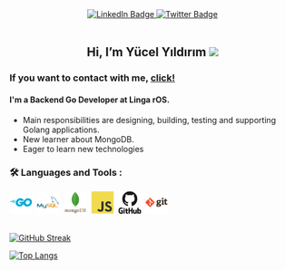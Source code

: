 <div id="badges" align="center">
  <a href="https://www.linkedin.com/in/yucel-yildirim-256b5592/">
    <img src="https://img.shields.io/badge/LinkedIn-blue?style=for-the-badge&logo=linkedin&logoColor=white" alt="LinkedIn Badge"/>
  </a>
  <a href="https://twitter.com/yucelllyildirim">
   <img src="https://img.shields.io/badge/Twitter-blue?style=for-the-badge&logo=twitter&logoColor=white" alt="Twitter Badge"/>
 </a>
</div>

<div align="center">
  <img src="https://komarev.com/ghpvc/?username=yclyldrm&style=flat-square&color=blue" alt=""/>
</div>
<div align="center">
  <h2>
    Hi, I’m Yücel Yıldırım <img src="https://media.giphy.com/media/hvRJCLFzcasrR4ia7z/giphy.gif" width="30px"/>
  </h2>
</div>
<h3>If you want to contact with me, <a href="mailto:yucellyildirim@gmail.com">click!</a></h3>

<div>
  <h4>I'm a Backend Go Developer at Linga rOS.</h4>
  <ul align="left">
    <li>Main responsibilities are designing, building, testing and supporting Golang applications.</li>
    <li>New learner about MongoDB.</li>
    <li>Eager to learn new technologies</li>
  </ul>
</div>

### :hammer_and_wrench: Languages and Tools :

<div>
 <img src="https://github.com/devicons/devicon/blob/master/icons/go/go-original-wordmark.svg" title="Golang" alt="Golang" width="40" height="40"/>&nbsp;
  <img src="https://github.com/devicons/devicon/blob/master/icons/mysql/mysql-original-wordmark.svg" title="MySQL"  alt="MySQL" width="40" height="40"/>&nbsp;
  <img src="https://github.com/devicons/devicon/blob/master/icons/mongodb/mongodb-original-wordmark.svg" title="MongoDB"  alt="MongoDB" width="40" height="40"/>&nbsp;
  <img src="https://github.com/devicons/devicon/blob/master/icons/javascript/javascript-original.svg" title="JavaScript" alt="JavaScript" width="40" height="40"/>&nbsp;
  <img src="https://github.com/devicons/devicon/blob/master/icons/github/github-original-wordmark.svg" title="Github" alt="Github" width="40" height="40"/>&nbsp;
  <img src="https://github.com/devicons/devicon/blob/master/icons/git/git-original-wordmark.svg" title="Git" alt="Git" width="40" height="40"/>&nbsp;
</div>
</br>
<div>

  [![GitHub Streak](http://github-readme-streak-stats.herokuapp.com?user=yclyldrm&theme=dark&background=000000)](https://git.io/streak-stats)

  [![Top Langs](https://github-readme-stats.vercel.app/api/top-langs/?username=yclyldrm&layout=compact&theme=vision-friendly-dark)](https://github.com/yclyldrm/github-readme-stats)
</div>

<!---
yclyldrm/yclyldrm is a ✨ special ✨ repository because its `README.md` (this file) appears on your GitHub profile.
You can click the Preview link to take a look at your changes.
--->
